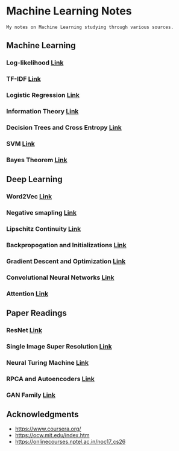 # Machine Learning Notes

```
My notes on Machine Learning studying through various sources.
```

## Machine Learning 
### Log-likelihood [Link](https://blog.metaflow.fr/ml-notes-why-the-log-likelihood-24f7b6c40f83)

### TF-IDF [Link](http://www.tfidf.com)

### Logistic Regression [Link](https://docs.google.com/document/d/e/2PACX-1vTmmpP_tr2_11J0_wS64bcpl4w4Ey6VaJgBaZAOWYqKq2JGexMdirqoZf56BvfqgO5uYXXaqku8pecB/pub)

### Information Theory [Link](https://towardsdatascience.com/must-know-information-theory-concepts-in-deep-learning-ai-e54a5da9769d)

### Decision Trees and Cross Entropy [Link](https://docs.google.com/document/d/e/2PACX-1vTBOla5TwuUQbA6ZhrQi29f361Vl8-kUz_F9rA2jsl1DzAs_xoV5duoauUOovF2EoloVAtglku7wFib/pub)

### SVM [Link](https://svmtutorial.online/download.php?file=SVM_tutorial.pdf)

### Bayes Theorem [Link](https://betterexplained.com/articles/an-intuitive-and-short-explanation-of-bayes-theorem/)

## Deep Learning
### Word2Vec [Link](http://mccormickml.com/2016/04/19/word2vec-tutorial-the-skip-gram-model/)

### Negative smapling [Link](http://mccormickml.com/2017/01/11/word2vec-tutorial-part-2-negative-sampling/)

### Lipschitz Continuity [Link](https://docs.google.com/document/d/e/2PACX-1vTMp0Gw2L4zUw1EB5hPJFr8vYjg52dGQ_tA7qRVIkETrxJVqc3sBGd_M7Owh6-HCjKmgP33vSWoZjI4/pub)

### Backpropogation and Initializations [Link](https://docs.google.com/document/d/e/2PACX-1vQ8kpJtcMpsr0ePhB78OngfjI14TMSvUJJ1m_RtmgLRNqUsWlURXZoQNtYg2TrkOlNMmxS9HNE9e1WB/pub)

### Gradient Descent and Optimization [Link](https://docs.google.com/document/d/e/2PACX-1vSRkLjI5Kpt8dPyN5wylb1ZgkdhzKTv21MrRIWktbOymwHzHOLXzxer4K57jnVmSa5kybLieV8Lc4CF/pub)

### Convolutional Neural Networks [Link](https://docs.google.com/document/d/e/2PACX-1vRG_-7Xe6DTwg-yfwPmYMoezS8WDYpWjC7jTnQeJnA4dDAiXlLBHwgkzQl_j-fCpZQTmuYU99ePGXww/pub)

### Attention [Link](https://lilianweng.github.io/lil-log/2018/06/24/attention-attention.html)

## Paper Readings

### ResNet [Link](https://docs.google.com/document/d/e/2PACX-1vTut-SSPt0ZSuaAhdvIp5hp9qvFG8AUTzUvAX9KHoFVgDNPclql3Joub0Uf1AvPzbfEiqH7NgQHs2FR/pub)

### Single Image Super Resolution [Link](https://docs.google.com/document/d/e/2PACX-1vTFRh9h1UC2yC3NExAKkV09ji_Y7i6qRe2GBU3TCEyPnDF2Fwt48boarv04pqcaadT93T2ywjGErTWl/pub)

### Neural Turing Machine [Link](https://docs.google.com/document/d/e/2PACX-1vR4FsoKfNHX-Amy895QD3Ce3A-Sty-p-qSEa02o96Pn1FxLOY6wX3Epsvwx6Gd0CMqia6czelB6lYRU/pub)

### RPCA and Autoencoders [Link](https://docs.google.com/document/d/e/2PACX-1vTuJa1nY-VdLgoDdwP2407FciFU_dgKO5ELharU9dM_yplrI8UCYiQfBro6TfrvwV0HppFKq8fGWWDf/pub)

### GAN Family [Link](https://docs.google.com/document/d/e/2PACX-1vQVY0RSSyR_oH6_ruJjIj7MTQ9IrmBNq9uWVT8jncQ7FGfIYkWyRQIAhnGAOs0HG6Zz_Yh_9fHJBf-Z/pub)
## Acknowledgments

* https://www.coursera.org/
* https://ocw.mit.edu/index.htm
* https://onlinecourses.nptel.ac.in/noc17_cs26
